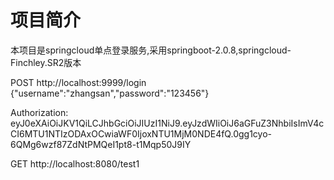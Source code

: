 # 项目简介
本项目是springcloud单点登录服务,采用springboot-2.0.8,springcloud-Finchley.SR2版本


POST http://localhost:9999/login
{"username":"zhangsan","password":"123456"}

Authorization:
eyJ0eXAiOiJKV1QiLCJhbGciOiJIUzI1NiJ9.eyJzdWIiOiJ6aGFuZ3NhbiIsImV4cCI6MTU1NTIzODAxOCwiaWF0IjoxNTU1MjM0NDE4fQ.0gg1cyo-6QMg6wzf87ZdNtPMQeI1pt8-t1Mqp50J9IY


GET http://localhost:8080/test1

